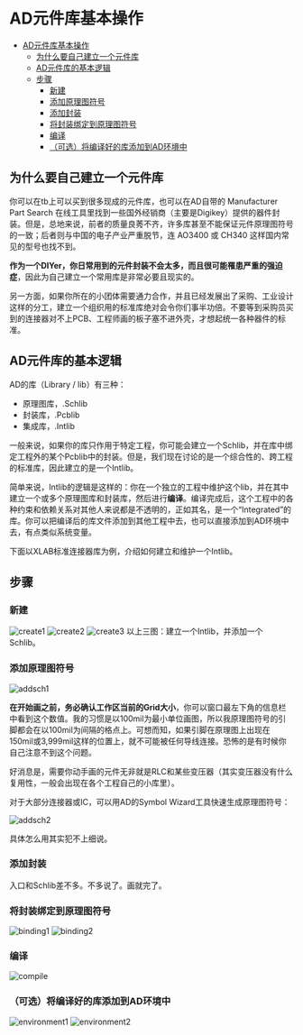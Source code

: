 # AD元件库基本操作

- [AD元件库基本操作](#ad元件库基本操作)
  - [为什么要自己建立一个元件库](#为什么要自己建立一个元件库)
  - [AD元件库的基本逻辑](#ad元件库的基本逻辑)
  - [步骤](#步骤)
    - [新建](#新建)
    - [添加原理图符号](#添加原理图符号)
    - [添加封装](#添加封装)
    - [将封装绑定到原理图符号](#将封装绑定到原理图符号)
    - [编译](#编译)
    - [（可选）将编译好的库添加到AD环境中](#可选将编译好的库添加到ad环境中)

## 为什么要自己建立一个元件库
你可以在tb上可以买到很多现成的元件库，也可以在AD自带的 Manufacturer Part Search 在线工具里找到一些国外经销商（主要是Digikey）提供的器件封装。但是，总地来说，前者的质量良莠不齐，许多库甚至不能保证元件原理图符号的一致；后者则与中国的电子产业严重脱节，连 AO3400 或 CH340 这样国内常见的型号也找不到。

**作为一个DIYer，你日常用到的元件封装不会太多，而且很可能罹患严重的强迫症**，因此为自己建立一个常用库是非常必要且现实的。

另一方面，如果你所在的小团体需要通力合作，并且已经发展出了采购、工业设计这样的分工，建立一个组织用的标准库绝对会令你们事半功倍。不要等到采购员买到的连接器对不上PCB、工程师画的板子塞不进外壳，才想起统一各种器件的标准。

## AD元件库的基本逻辑
AD的库（Library / lib）有三种：
- 原理图库，.Schlib
- 封装库，.Pcblib
- 集成库，.Intlib

一般来说，如果你的库只作用于特定工程，你可能会建立一个Schlib，并在库中绑定工程外的某个Pcblib中的封装。但是，我们现在讨论的是一个综合性的、跨工程的标准库，因此建立的是一个Intlib。

简单来说，Intlib的逻辑是这样的：你在一个独立的工程中维护这个lib，并在其中建立一个或多个原理图库和封装库，然后进行**编译**。编译完成后，这个工程中的各种约束和依赖关系对其他人来说都是不透明的，正如其名，是一个“Integrated”的库。你可以把编译后的库文件添加到其他工程中去，也可以直接添加到AD环境中去，有点类似系统变量。

下面以XLAB标准连接器库为例，介绍如何建立和维护一个Intlib。

## 步骤
### 新建
![create1](create1.png)
![create2](create2.png)
![create3](create3.png)
以上三图：建立一个Intlib，并添加一个Schlib。

### 添加原理图符号
![addsch1](addsch1.png)

**在开始画之前，务必确认工作区当前的Grid大小**，你可以窗口最左下角的信息栏中看到这个数值。我的习惯是以100mil为最小单位画图，所以我原理图符号的引脚都会在以100mil为间隔的格点上。可想而知，如果引脚在原理图上出现在150mil或3,999mil这样的位置上，就不可能被任何导线连接。恐怖的是有时候你自己注意不到这个问题。

好消息是，需要你动手画的元件无非就是RLC和某些变压器（其实变压器没有什么复用性，一般会出现在各个工程自己的小库里）。

对于大部分连接器或IC，可以用AD的Symbol Wizard工具快速生成原理图符号：

![addsch2](addsch2.png)

具体怎么用其实犯不上细说。

### 添加封装
入口和Schlib差不多。不多说了。画就完了。

### 将封装绑定到原理图符号
![binding1](binding1.png)
![binding2](binding2.png)

### 编译
![compile](compile.png)

### （可选）将编译好的库添加到AD环境中
![environment1](environment1.png)
![environment2](environment2.png)